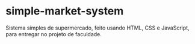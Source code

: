 # simple-market-system

Sistema simples de supermercado, feito usando HTML, CSS e JavaScript, para entregar no projeto de faculdade.
